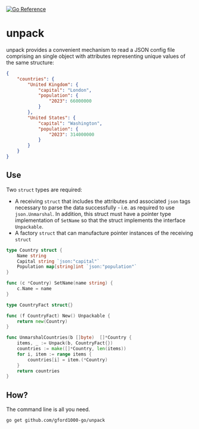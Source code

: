 [![Go Reference](https://pkg.go.dev/badge/github.com/gford1000-go/unpack.svg)](https://pkg.go.dev/github.com/gford1000-go/unpack)

unpack
======

unpack provides a convenient mechanism to read a JSON config file comprising an single object with attributes representing
unique values of the same structure:

```json
{
	"countries": {
		"United Kingdom": { 
			"capital": "London",
			"population": {
				"2023": 66000000
			}
		},
		"United States": {
			"capital": "Washington",
			"population": {
				"2023": 314000000
			}
		}
	}
}
```

## Use

Two `struct` types are required:

- A receiving `struct` that includes the attributes and associated `json` tags necessary to parse the data successfully - i.e. as required to use `json.Unmarshal`.  In addition, this struct must have a pointer type implementation of `SetName` so that the struct implements the interface `Unpackable`.
- A factory `struct` that can manufacture pointer instances of the receiving `struct` 

```go
type Country struct {
	Name string
	Capital string `json:"capital"`
	Population map[string]int `json:"population"`
}

func (c *Country) SetName(name string) {
	c.Name = name
}

type CountryFact struct{}

func (f CountryFact) New() Unpackable {
	return new(Country)
}

func UnmarshalCountries(b []byte)  []*Country {
	items, _ := Unpack(b, CountryFact{})
	countries := make([]*Country, len(items))
	for i, item := range items {
		countries[i] = item.(*Country)
	}
	return countries
}
```

## How?

The command line is all you need.

```
go get github.com/gford1000-go/unpack
```
